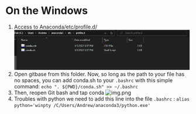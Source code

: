 # On the Windows
1. Access to Anaconda/etc/profile.d/
![img.png](img/img.png)
2. Open gitbase from this folder. Now, so long as the path to your file has no spaces, you can add conda.sh to your ```.bashrc``` with this simple command:
```echo ". ${PWD}/conda.sh" >> ~/.bashrc```
3. Then, reopen Git bash and tap conda
![img.png](img/img1.png)
4. Troubles with python
we need to add this line into the file ```.bashrc``` : 
```alias python='winpty /C/Users/Andrew/anaconda3/python.exe'```